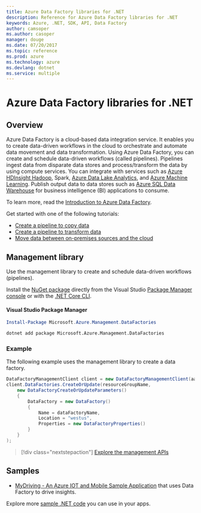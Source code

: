 ```yaml
---
title: Azure Data Factory libraries for .NET
description: Reference for Azure Data Factory libraries for .NET
keywords: Azure, .NET, SDK, API, Data Factory
author: camsoper
ms.author: casoper
manager: douge
ms.date: 07/20/2017
ms.topic: reference
ms.prod: azure
ms.technology: azure
ms.devlang: dotnet
ms.service: multiple
---
```


# Azure Data Factory libraries for .NET

## Overview

Azure Data Factory is a cloud-based data integration service. It enables you to create data-driven workflows in the cloud to orchestrate and automate data movement and data transformation. Using Azure Data Factory, you can create and schedule data-driven workflows (called pipelines). Pipelines ingest data from disparate data stores and process/transform the data by using compute services. You can integrate with services such as [Azure HDInsight Hadoop](/hdinsight/), Spark, [Azure Data Lake Analytics](/data-lake-analytics/), and [Azure Machine Learning](/machine-learning). Publish output data to data stores such as [Azure SQL Data Warehouse](/sql-data-warehouse) for business intelligence (BI) applications to consume.

To learn more, read the [Introduction to Azure Data Factory](data-factory/data-factory-introduction).

Get started with one of the following tutorials:

* [Create a pipeline to copy data](/data-factory/data-factory-copy-data-from-azure-blob-storage-to-sql-database)
* [Create a pipeline to transform data](/data-factory/data-factory-build-your-first-pipeline)
* [Move data between on-premises sources and the cloud](/data-factory/data-factory-move-data-between-onprem-and-cloud)

## Management library

Use the management library to create and schedule data-driven workflows (pipelines).

Install the [NuGet package](https://www.nuget.org/packages/Microsoft.Azure.Management.DataFactories) directly from the Visual Studio [Package Manager console][PackageManager] or with the [.NET Core CLI][DotNetCLI].

#### Visual Studio Package Manager

```powershell
Install-Package Microsoft.Azure.Management.DataFactories
```

```bash
dotnet add package Microsoft.Azure.Management.DataFactories
```

### Example

The following example uses the management library to create a data factory.

```csharp
DataFactoryManagementClient client = new DataFactoryManagementClient(aadTokenCredentials, resourceManagerUri);
client.DataFactories.CreateOrUpdate(resourceGroupName,
    new DataFactoryCreateOrUpdateParameters()
    {
        DataFactory = new DataFactory()
        {
            Name = dataFactoryName,
            Location = "westus",
            Properties = new DataFactoryProperties()
        }
    }
);
```

> [!div class="nextstepaction"]
> [Explore the management APIs](/dotnet/api/overview/azure/datafactories/management)

## Samples

* [MyDriving - An Azure IOT and Mobile Sample Application](https://azure.microsoft.com/en-us/resources/samples/mydriving/) that uses Data Factory to drive insights.

Explore more [sample .NET code](https://azure.microsoft.com/resources/samples/?platform=dotnet) you can use in your apps.

[PackageManager]: https://docs.microsoft.com/nuget/tools/package-manager-console
[DotNetCLI]: https://docs.microsoft.com/dotnet/core/tools/dotnet-add-package
